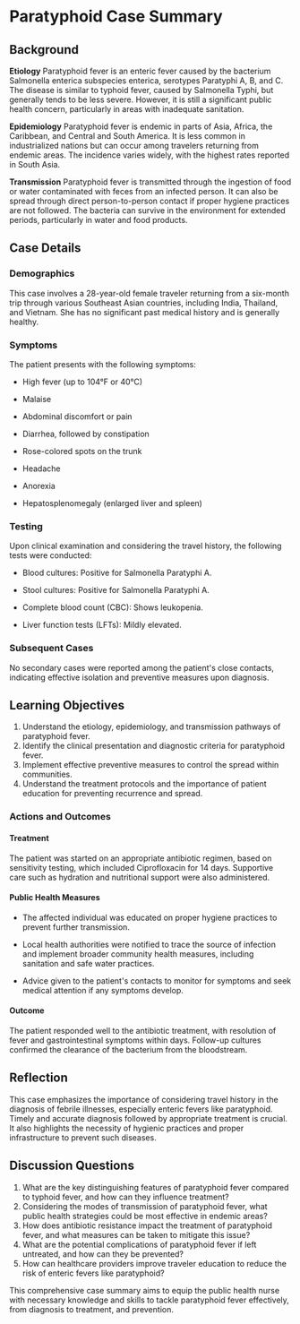 # Paratyphoid Case Summary

## Background

**Etiology**
Paratyphoid fever is an enteric fever caused by the bacterium Salmonella enterica subspecies enterica, serotypes Paratyphi A, B, and C. The disease is similar to typhoid fever, caused by Salmonella Typhi, but generally tends to be less severe. However, it is still a significant public health concern, particularly in areas with inadequate sanitation.

**Epidemiology**
Paratyphoid fever is endemic in parts of Asia, Africa, the Caribbean, and Central and South America. It is less common in industrialized nations but can occur among travelers returning from endemic areas. The incidence varies widely, with the highest rates reported in South Asia.

**Transmission**
Paratyphoid fever is transmitted through the ingestion of food or water contaminated with feces from an infected person. It can also be spread through direct person-to-person contact if proper hygiene practices are not followed. The bacteria can survive in the environment for extended periods, particularly in water and food products.

## Case Details

### Demographics
This case involves a 28-year-old female traveler returning from a six-month trip through various Southeast Asian countries, including India, Thailand, and Vietnam. She has no significant past medical history and is generally healthy.

### Symptoms
The patient presents with the following symptoms:

- High fever (up to 104°F or 40°C)

- Malaise

- Abdominal discomfort or pain

- Diarrhea, followed by constipation

- Rose-colored spots on the trunk

- Headache

- Anorexia

- Hepatosplenomegaly (enlarged liver and spleen)

### Testing
Upon clinical examination and considering the travel history, the following tests were conducted:

- Blood cultures: Positive for Salmonella Paratyphi A.

- Stool cultures: Positive for Salmonella Paratyphi A.

- Complete blood count (CBC): Shows leukopenia.

- Liver function tests (LFTs): Mildly elevated.

### Subsequent Cases
No secondary cases were reported among the patient's close contacts, indicating effective isolation and preventive measures upon diagnosis.

## Learning Objectives

1. Understand the etiology, epidemiology, and transmission pathways of paratyphoid fever.
2. Identify the clinical presentation and diagnostic criteria for paratyphoid fever.
3. Implement effective preventive measures to control the spread within communities.
4. Understand the treatment protocols and the importance of patient education for preventing recurrence and spread.

### Actions and Outcomes

#### Treatment
The patient was started on an appropriate antibiotic regimen, based on sensitivity testing, which included Ciprofloxacin for 14 days. Supportive care such as hydration and nutritional support were also administered.

#### Public Health Measures

- The affected individual was educated on proper hygiene practices to prevent further transmission.

- Local health authorities were notified to trace the source of infection and implement broader community health measures, including sanitation and safe water practices.

- Advice given to the patient's contacts to monitor for symptoms and seek medical attention if any symptoms develop.

#### Outcome
The patient responded well to the antibiotic treatment, with resolution of fever and gastrointestinal symptoms within days. Follow-up cultures confirmed the clearance of the bacterium from the bloodstream.

## Reflection
This case emphasizes the importance of considering travel history in the diagnosis of febrile illnesses, especially enteric fevers like paratyphoid. Timely and accurate diagnosis followed by appropriate treatment is crucial. It also highlights the necessity of hygienic practices and proper infrastructure to prevent such diseases.

## Discussion Questions

1. What are the key distinguishing features of paratyphoid fever compared to typhoid fever, and how can they influence treatment?
2. Considering the modes of transmission of paratyphoid fever, what public health strategies could be most effective in endemic areas?
3. How does antibiotic resistance impact the treatment of paratyphoid fever, and what measures can be taken to mitigate this issue?
4. What are the potential complications of paratyphoid fever if left untreated, and how can they be prevented?
5. How can healthcare providers improve traveler education to reduce the risk of enteric fevers like paratyphoid?

This comprehensive case summary aims to equip the public health nurse with necessary knowledge and skills to tackle paratyphoid fever effectively, from diagnosis to treatment, and prevention.
